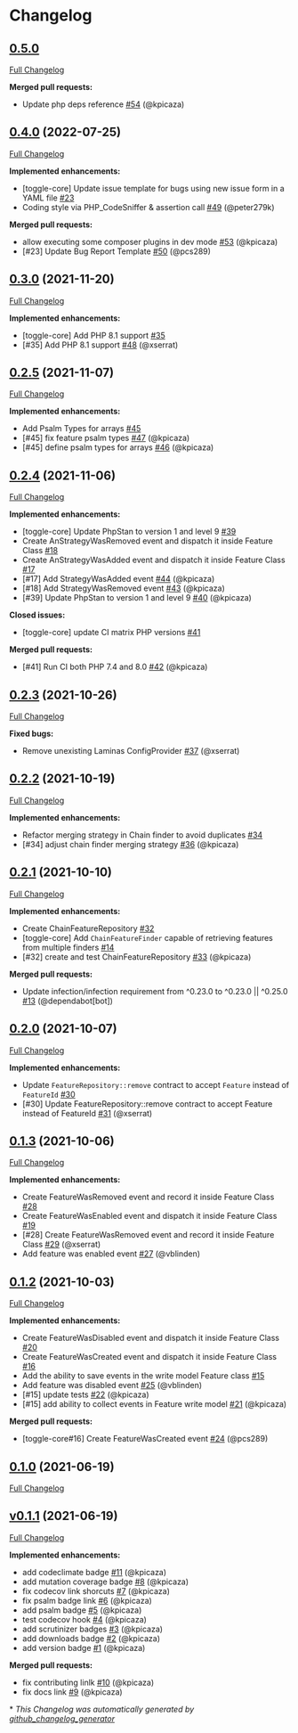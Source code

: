 # Changelog

## [0.5.0](https://github.com/pheature-flags/toggle-core/tree/0.5.0)

[Full Changelog](https://github.com/pheature-flags/toggle-core/compare/0.4.0...0.5.0)

**Merged pull requests:**

- Update php deps reference [\#54](https://github.com/pheature-flags/toggle-core/pull/54) (@kpicaza)

## [0.4.0](https://github.com/pheature-flags/toggle-core/tree/0.4.0) (2022-07-25)

[Full Changelog](https://github.com/pheature-flags/toggle-core/compare/0.3.0...0.4.0)

**Implemented enhancements:**

- \[toggle-core\] Update issue template for bugs using new issue form in a YAML file [\#23](https://github.com/pheature-flags/toggle-core/issues/23)
- Coding style via PHP\_CodeSniffer & assertion call [\#49](https://github.com/pheature-flags/toggle-core/pull/49) (@peter279k)

**Merged pull requests:**

- allow executing some composer plugins in dev mode [\#53](https://github.com/pheature-flags/toggle-core/pull/53) (@kpicaza)
- \[\#23\] Update Bug Report Template [\#50](https://github.com/pheature-flags/toggle-core/pull/50) (@pcs289)

## [0.3.0](https://github.com/pheature-flags/toggle-core/tree/0.3.0) (2021-11-20)

[Full Changelog](https://github.com/pheature-flags/toggle-core/compare/0.2.5...0.3.0)

**Implemented enhancements:**

- \[toggle-core\] Add PHP 8.1 support [\#35](https://github.com/pheature-flags/toggle-core/issues/35)
- \[\#35\] Add PHP 8.1 support [\#48](https://github.com/pheature-flags/toggle-core/pull/48) (@xserrat)

## [0.2.5](https://github.com/pheature-flags/toggle-core/tree/0.2.5) (2021-11-07)

[Full Changelog](https://github.com/pheature-flags/toggle-core/compare/0.2.4...0.2.5)

**Implemented enhancements:**

- Add Psalm Types for arrays [\#45](https://github.com/pheature-flags/toggle-core/issues/45)
- \[\#45\] fix feature psalm types [\#47](https://github.com/pheature-flags/toggle-core/pull/47) (@kpicaza)
- \[\#45\] define psalm types for arrays [\#46](https://github.com/pheature-flags/toggle-core/pull/46) (@kpicaza)

## [0.2.4](https://github.com/pheature-flags/toggle-core/tree/0.2.4) (2021-11-06)

[Full Changelog](https://github.com/pheature-flags/toggle-core/compare/0.2.3...0.2.4)

**Implemented enhancements:**

- \[toggle-core\] Update PhpStan to version 1 and level 9 [\#39](https://github.com/pheature-flags/toggle-core/issues/39)
- Create AnStrategyWasRemoved event and dispatch it inside Feature Class [\#18](https://github.com/pheature-flags/toggle-core/issues/18)
- Create AnStrategyWasAdded event and dispatch it inside Feature Class [\#17](https://github.com/pheature-flags/toggle-core/issues/17)
- \[\#17\] Add StrategyWasAdded event [\#44](https://github.com/pheature-flags/toggle-core/pull/44) (@kpicaza)
- \[\#18\] Add StrategyWasRemoved event [\#43](https://github.com/pheature-flags/toggle-core/pull/43) (@kpicaza)
- \[\#39\] Update PhpStan to version 1 and level 9 [\#40](https://github.com/pheature-flags/toggle-core/pull/40) (@kpicaza)

**Closed issues:**

- \[toggle-core\] update CI matrix PHP versions [\#41](https://github.com/pheature-flags/toggle-core/issues/41)

**Merged pull requests:**

- \[\#41\] Run CI both PHP 7.4 and 8.0 [\#42](https://github.com/pheature-flags/toggle-core/pull/42) (@kpicaza)

## [0.2.3](https://github.com/pheature-flags/toggle-core/tree/0.2.3) (2021-10-26)

[Full Changelog](https://github.com/pheature-flags/toggle-core/compare/0.2.2...0.2.3)

**Fixed bugs:**

- Remove unexisting Laminas ConfigProvider [\#37](https://github.com/pheature-flags/toggle-core/pull/37) (@xserrat)

## [0.2.2](https://github.com/pheature-flags/toggle-core/tree/0.2.2) (2021-10-19)

[Full Changelog](https://github.com/pheature-flags/toggle-core/compare/0.2.1...0.2.2)

**Implemented enhancements:**

- Refactor merging strategy in Chain finder to avoid duplicates [\#34](https://github.com/pheature-flags/toggle-core/issues/34)
- \[\#34\] adjust chain finder merging strategy [\#36](https://github.com/pheature-flags/toggle-core/pull/36) (@kpicaza)

## [0.2.1](https://github.com/pheature-flags/toggle-core/tree/0.2.1) (2021-10-10)

[Full Changelog](https://github.com/pheature-flags/toggle-core/compare/0.2.0...0.2.1)

**Implemented enhancements:**

- Create ChainFeatureRepository [\#32](https://github.com/pheature-flags/toggle-core/issues/32)
- \[toggle-core\] Add `ChainFeatureFinder` capable of retrieving features from multiple finders [\#14](https://github.com/pheature-flags/toggle-core/issues/14)
- \[\#32\] create and test ChainFeatureRepository [\#33](https://github.com/pheature-flags/toggle-core/pull/33) (@kpicaza)

**Merged pull requests:**

- Update infection/infection requirement from ^0.23.0 to ^0.23.0 || ^0.25.0 [\#13](https://github.com/pheature-flags/toggle-core/pull/13) (@dependabot[bot])

## [0.2.0](https://github.com/pheature-flags/toggle-core/tree/0.2.0) (2021-10-07)

[Full Changelog](https://github.com/pheature-flags/toggle-core/compare/0.1.3...0.2.0)

**Implemented enhancements:**

- Update `FeatureRepository::remove` contract to accept `Feature` instead of `FeatureId` [\#30](https://github.com/pheature-flags/toggle-core/issues/30)
- \[\#30\] Update FeatureRepository::remove contract to accept Feature instead of FeatureId [\#31](https://github.com/pheature-flags/toggle-core/pull/31) (@xserrat)

## [0.1.3](https://github.com/pheature-flags/toggle-core/tree/0.1.3) (2021-10-06)

[Full Changelog](https://github.com/pheature-flags/toggle-core/compare/0.1.2...0.1.3)

**Implemented enhancements:**

- Create FeatureWasRemoved event and record it inside Feature Class [\#28](https://github.com/pheature-flags/toggle-core/issues/28)
- Create FeatureWasEnabled event and dispatch it inside Feature Class [\#19](https://github.com/pheature-flags/toggle-core/issues/19)
- \[\#28\] Create FeatureWasRemoved event and record it inside Feature Class [\#29](https://github.com/pheature-flags/toggle-core/pull/29) (@xserrat)
- Add feature was enabled event [\#27](https://github.com/pheature-flags/toggle-core/pull/27) (@vblinden)

## [0.1.2](https://github.com/pheature-flags/toggle-core/tree/0.1.2) (2021-10-03)

[Full Changelog](https://github.com/pheature-flags/toggle-core/compare/0.1.0...0.1.2)

**Implemented enhancements:**

- Create FeatureWasDisabled event and dispatch it inside Feature Class [\#20](https://github.com/pheature-flags/toggle-core/issues/20)
- Create FeatureWasCreated event and dispatch it inside Feature Class [\#16](https://github.com/pheature-flags/toggle-core/issues/16)
- Add the ability to save events in the write model Feature class [\#15](https://github.com/pheature-flags/toggle-core/issues/15)
- Add feature was disabled event [\#25](https://github.com/pheature-flags/toggle-core/pull/25) (@vblinden)
- \[\#15\] update tests [\#22](https://github.com/pheature-flags/toggle-core/pull/22) (@kpicaza)
- \[\#15\] add ability to collect events in Feature write model [\#21](https://github.com/pheature-flags/toggle-core/pull/21) (@kpicaza)

**Merged pull requests:**

- \[toggle-core\#16\] Create FeatureWasCreated event [\#24](https://github.com/pheature-flags/toggle-core/pull/24) (@pcs289)

## [0.1.0](https://github.com/pheature-flags/toggle-core/tree/0.1.0) (2021-06-19)

[Full Changelog](https://github.com/pheature-flags/toggle-core/compare/v0.1.1...0.1.0)

## [v0.1.1](https://github.com/pheature-flags/toggle-core/tree/v0.1.1) (2021-06-19)

[Full Changelog](https://github.com/pheature-flags/toggle-core/compare/3049d4ad29a92be94491ca5af81b6121aaf395ab...v0.1.1)

**Implemented enhancements:**

- add codeclimate badge [\#11](https://github.com/pheature-flags/toggle-core/pull/11) (@kpicaza)
- add mutation coverage badge [\#8](https://github.com/pheature-flags/toggle-core/pull/8) (@kpicaza)
- fix codecov link shorcuts [\#7](https://github.com/pheature-flags/toggle-core/pull/7) (@kpicaza)
- fix psalm badge link [\#6](https://github.com/pheature-flags/toggle-core/pull/6) (@kpicaza)
- add psalm badge [\#5](https://github.com/pheature-flags/toggle-core/pull/5) (@kpicaza)
- test codecov hook [\#4](https://github.com/pheature-flags/toggle-core/pull/4) (@kpicaza)
- add scrutinizer badges [\#3](https://github.com/pheature-flags/toggle-core/pull/3) (@kpicaza)
- add downloads badge [\#2](https://github.com/pheature-flags/toggle-core/pull/2) (@kpicaza)
- add version badge [\#1](https://github.com/pheature-flags/toggle-core/pull/1) (@kpicaza)

**Merged pull requests:**

- fix contributing linlk [\#10](https://github.com/pheature-flags/toggle-core/pull/10) (@kpicaza)
- fix docs link [\#9](https://github.com/pheature-flags/toggle-core/pull/9) (@kpicaza)



\* *This Changelog was automatically generated by [github_changelog_generator](https://github.com/github-changelog-generator/github-changelog-generator)*
